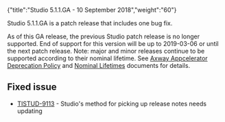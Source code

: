 {"title":"Studio 5.1.1.GA - 10 September 2018","weight":"60"}

Studio 5.1.1.GA is a patch release that includes one bug fix.

As of this GA release, the previous Studio patch release is no longer supported. End of support for this version will be up to 2019-03-06 or until the next patch release. Note: major and minor releases continue to be supported according to their nominal lifetime. See [Axway Appcelerator Deprecation Policy](/docs/appc/AMPLIFY_Appcelerator_Services_Overview/Axway_Appcelerator_Deprecation_Policy/) and [Nominal Lifetimes](/docs/appc/AMPLIFY_Appcelerator_Services_Overview/Axway_Appcelerator_Product_Lifecycle/#nominal-lifetimes) documents for details.

## Fixed issue

* [TISTUD-9113](https://jira.appcelerator.org/browse/TISTUD-9113) - Studio's method for picking up release notes needs updating
